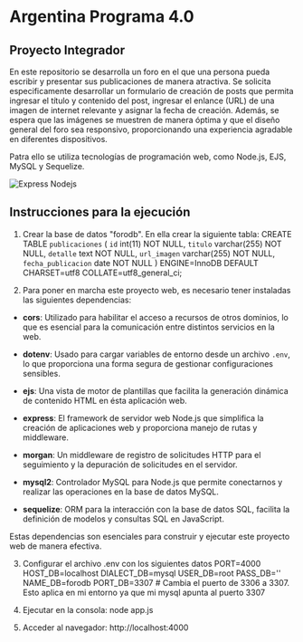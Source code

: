 # Argentina Programa 4.0

## Proyecto Integrador


En este repositorio se desarrolla un foro en el que una persona pueda escribir y presentar sus publicaciones de manera atractiva. Se solicita especificamente desarrollar un formulario de creación de posts que permita ingresar el título y contenido del post, ingresar el enlance (URL) de una imagen de internet relevante y asignar la fecha de
creación. Además, se espera que las imágenes se muestren de manera óptima y que el diseño general del foro sea responsivo, proporcionando una experiencia agradable en diferentes dispositivos.

Patra ello se utiliza tecnologías de programación web, como Node.js, EJS, MySQL y Sequelize. 

![Express Nodejs](https://miro.medium.com/v2/resize:fit:1400/1*f7ztMaMM0etsFHpEfkdiwA.png)

## Instrucciones para la ejecución
1. Crear la base de datos "forodb". En ella crear la siguiente tabla:
CREATE TABLE `publicaciones` (
  `id` int(11) NOT NULL,
  `titulo` varchar(255) NOT NULL,
  `detalle` text NOT NULL,
  `url_imagen` varchar(255) NOT NULL,
  `fecha_publicacion` date NOT NULL
) ENGINE=InnoDB DEFAULT CHARSET=utf8 COLLATE=utf8_general_ci;

2. Para poner en marcha este proyecto web, es necesario tener instaladas las siguientes dependencias:

- **cors**: Utilizado para habilitar el acceso a recursos de otros dominios, lo que es esencial para la comunicación entre distintos servicios en la web.

- **dotenv**: Usado para cargar variables de entorno desde un archivo `.env`, lo que proporciona una forma segura de gestionar configuraciones sensibles.

- **ejs**: Una vista de motor de plantillas que facilita la generación dinámica de contenido HTML en ésta aplicación web.

- **express**: El framework de servidor web Node.js que simplifica la creación de aplicaciones web y proporciona manejo de rutas y middleware.

- **morgan**: Un middleware de registro de solicitudes HTTP para el seguimiento y la depuración de solicitudes en el servidor.

- **mysql2**: Controlador MySQL para Node.js que permite conectarnos y realizar las operaciones en la base de datos MySQL.

- **sequelize**: ORM para la interacción con la base de datos SQL, facilita la definición de modelos y consultas SQL en JavaScript.

Estas dependencias son esenciales para construir y ejecutar este proyecto web de manera efectiva.


3. Configurar el archivo .env con los siguientes datos
PORT=4000
HOST_DB=localhost
DIALECT_DB=mysql
USER_DB=root
PASS_DB=''
NAME_DB=forodb
PORT_DB=3307  # Cambia el puerto de 3306 a 3307. Esto aplica en mi entorno ya que mi mysql apunta al puerto 3307

4. Ejecutar en la consola: node app.js

5. Acceder al navegador: http://localhost:4000


